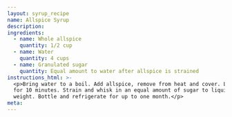 ```yaml
---
layout: syrup_recipe
name: Allspice Syrup
description:
ingredients:
  - name: Whole allspice
    quantity: 1/2 cup
  - name: Water
    quantity: 4 cups
  - name: Granulated sugar
    quantity: Equal amount to water after allspice is strained
instructions_html: >-
  <p>Bring water to a boil. Add allspice, remove from heat and cover. Let steep
  for 10 minutes. Strain and whisk in an equal amount of sugar to liquid by
  weight. Bottle and refrigerate for up to one month.</p>
meta:
---
```



